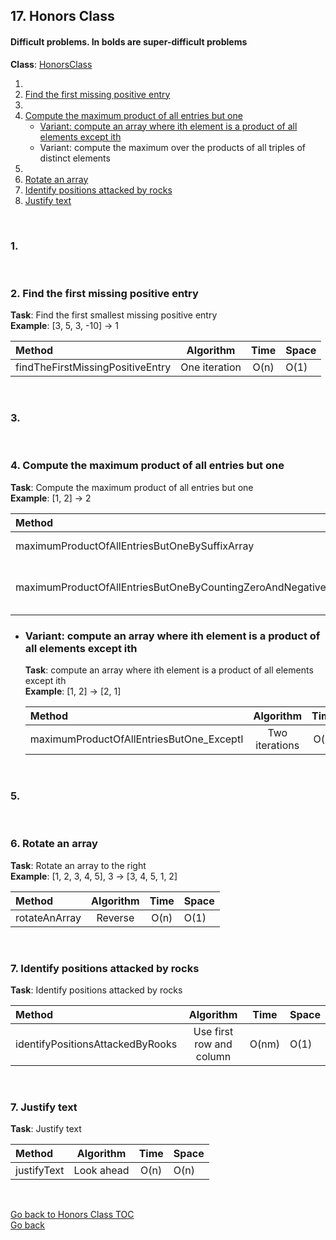 ## <a name="honors-class"></a>17. Honors Class
#### Difficult problems. In bolds are super-difficult problems

**Class**: [HonorsClass](/src/main/java/pro/amberovsky/elements/HonorsClass.java)  

1.
2. [Find the first missing positive entry](#find-the-first-missing-positive-entry)
3.
4. [Compute the maximum product of all entries but one](#compute-the-maximum-product-of-all-entries-but-one)
    * [Variant: compute an array where ith element is a product of all elements except ith](#compute-the-maximum-product-of-all-entries-but-one-compute-an-array-where-ith-element-is-a-product-of-all-elements-except-ith)
    * Variant: compute the maximum over the products of all triples of distinct elements
5.
6. [Rotate an array](#rotate-an-array)
7. [Identify positions attacked by rocks](#identify-positions-attacked-by-rocks)
8. [Justify text](#justify-text)
         
<br>

### 1.
<br>

### 2. <a name="find-the-first-missing-positive-entry"></a>Find the first missing positive entry
**Task**: Find the first smallest missing positive entry  
**Example**: \[3, 5, 3, -10\] -> 1  

| Method | Algorithm | Time | Space |
| :--- | :---: | :---: | :-- |
| findTheFirstMissingPositiveEntry | One iteration | O(n) | O(1) |
<br>

### 3.
<br>

### 4. <a name="compute-the-maximum-product-of-all-entries-but-one"></a>Compute the maximum product of all entries but one
**Task**: Compute the maximum product of all entries but one  
**Example**: \[1, 2\] -> 2  

| Method | Algorithm | Time | Space |
| :--- | :---: | :---: | :-- |
| maximumProductOfAllEntriesButOneBySuffixArray | Suffix array | O(n) | O(n) |
| maximumProductOfAllEntriesButOneByCountingZeroAndNegatives | Count zero and negative entries | O(n) | O(1) |

   * ### <a name="compute-the-maximum-product-of-all-entries-but-one-compute-an-array-where-ith-element-is-a-product-of-all-elements-except-ith"></a>Variant: compute an array where ith element is a product of all elements except ith
      **Task**: compute an array where ith element is a product of all elements except ith  
      **Example**: \[1, 2\] -> \[2, 1\] 
      
      | Method | Algorithm | Time | Space |
      | :--- | :---: | :---: | :-- |
      | maximumProductOfAllEntriesButOne_ExceptI | Two iterations | O(n) | O(1) |
<br>

### 5.
<br>

### 6. <a name="rotate-an-array"></a>Rotate an array
**Task**: Rotate an array to the right  
**Example**: \[1, 2, 3, 4, 5\], 3 -> \[3, 4, 5, 1, 2\]  

| Method | Algorithm | Time | Space |
| :--- | :---: | :---: | :-- |
| rotateAnArray | Reverse | O(n) | O(1) |
<br>

### 7. <a name="identify-positions-attacked-by-rocks"></a>Identify positions attacked by rocks
**Task**: Identify positions attacked by rocks  

| Method | Algorithm | Time | Space |
| :--- | :---: | :---: | :-- |
| identifyPositionsAttackedByRooks | Use first row and column | O(nm) | O(1) |
<br>

### 7. <a name="justify-text"></a>Justify text
**Task**: Justify text  

| Method | Algorithm | Time | Space |
| :--- | :---: | :---: | :-- |
| justifyText | Look ahead | O(n) | O(n) |
<br>


[Go back to Honors Class TOC](#honors-class)  
[Go back](/README.md)

